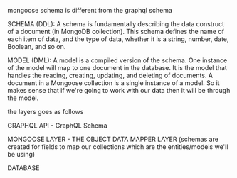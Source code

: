 mongoose schema is different from the graphql schema

SCHEMA (DDL): A schema is fundamentally describing the data construct of a document (in MongoDB collection). This schema defines the name of each item of data, and the type of data, whether it is a string, number, date, Boolean, and so on.

MODEL (DML): A model is a compiled version of the schema. One instance of the model will map to one document in the database. It is the model that handles the reading, creating, updating, and deleting of documents. A document in a Mongoose collection is a single instance of a model. So it makes sense that if we're going to work with our data then it will be through the model.

the layers goes as follows

GRAPHQL API - GraphQL Schema

MONGOOSE LAYER - THE OBJECT DATA MAPPER LAYER (schemas are created for fields to map our collections which are the entities/models we'll be using)

DATABASE
